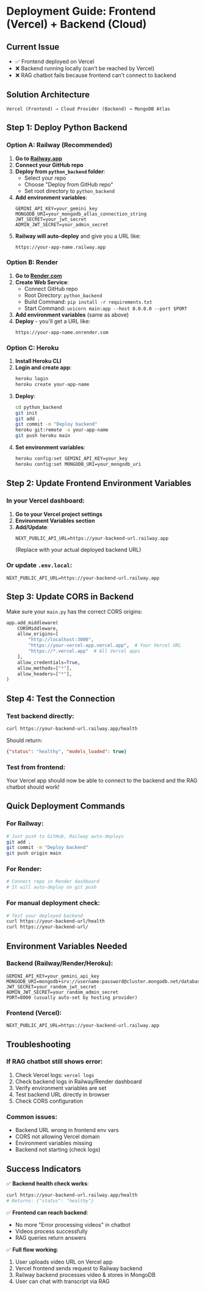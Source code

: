 # Deployment Guide: Frontend (Vercel) + Backend (Cloud)

## Current Issue
- ✅ Frontend deployed on Vercel
- ❌ Backend running locally (can't be reached by Vercel)
- ❌ RAG chatbot fails because frontend can't connect to backend

## Solution Architecture
```
Vercel (Frontend) → Cloud Provider (Backend) → MongoDB Atlas
```

## Step 1: Deploy Python Backend

### Option A: Railway (Recommended)

1. **Go to [Railway.app](https://railway.app)**
2. **Connect your GitHub repo**
3. **Deploy from `python_backend` folder**:
   - Select your repo
   - Choose "Deploy from GitHub repo"
   - Set root directory to `python_backend`
4. **Add environment variables**:
   ```
   GEMINI_API_KEY=your_gemini_key
   MONGODB_URI=your_mongodb_atlas_connection_string
   JWT_SECRET=your_jwt_secret
   ADMIN_JWT_SECRET=your_admin_secret
   ```
5. **Railway will auto-deploy** and give you a URL like:
   ```
   https://your-app-name.railway.app
   ```

### Option B: Render

1. **Go to [Render.com](https://render.com)**
2. **Create Web Service**:
   - Connect GitHub repo
   - Root Directory: `python_backend`
   - Build Command: `pip install -r requirements.txt`
   - Start Command: `uvicorn main:app --host 0.0.0.0 --port $PORT`
3. **Add environment variables** (same as above)
4. **Deploy** - you'll get a URL like:
   ```
   https://your-app-name.onrender.com
   ```

### Option C: Heroku

1. **Install Heroku CLI**
2. **Login and create app**:
   ```bash
   heroku login
   heroku create your-app-name
   ```
3. **Deploy**:
   ```bash
   cd python_backend
   git init
   git add .
   git commit -m "Deploy backend"
   heroku git:remote -a your-app-name
   git push heroku main
   ```
4. **Set environment variables**:
   ```bash
   heroku config:set GEMINI_API_KEY=your_key
   heroku config:set MONGODB_URI=your_mongodb_uri
   ```

## Step 2: Update Frontend Environment Variables

### In your Vercel dashboard:

1. **Go to your Vercel project settings**
2. **Environment Variables section**
3. **Add/Update**:
   ```
   NEXT_PUBLIC_API_URL=https://your-backend-url.railway.app
   ```
   (Replace with your actual deployed backend URL)

### Or update `.env.local`:
```env
NEXT_PUBLIC_API_URL=https://your-backend-url.railway.app
```

## Step 3: Update CORS in Backend

Make sure your `main.py` has the correct CORS origins:

```python
app.add_middleware(
    CORSMiddleware,
    allow_origins=[
        "http://localhost:3000",
        "https://your-vercel-app.vercel.app",  # Your Vercel URL
        "https://*.vercel.app"  # All Vercel apps
    ],
    allow_credentials=True,
    allow_methods=["*"],
    allow_headers=["*"],
)
```

## Step 4: Test the Connection

### Test backend directly:
```bash
curl https://your-backend-url.railway.app/health
```

Should return:
```json
{"status": "healthy", "models_loaded": true}
```

### Test from frontend:
Your Vercel app should now be able to connect to the backend and the RAG chatbot should work!

## Quick Deployment Commands

### For Railway:
```bash
# Just push to GitHub, Railway auto-deploys
git add .
git commit -m "Deploy backend"
git push origin main
```

### For Render:
```bash
# Connect repo in Render dashboard
# It will auto-deploy on git push
```

### For manual deployment check:
```bash
# Test your deployed backend
curl https://your-backend-url/health
curl https://your-backend-url/
```

## Environment Variables Needed

### Backend (Railway/Render/Heroku):
```
GEMINI_API_KEY=your_gemini_api_key
MONGODB_URI=mongodb+srv://username:password@cluster.mongodb.net/database
JWT_SECRET=your_random_jwt_secret
ADMIN_JWT_SECRET=your_random_admin_secret
PORT=8000 (usually auto-set by hosting provider)
```

### Frontend (Vercel):
```
NEXT_PUBLIC_API_URL=https://your-backend-url.railway.app
```

## Troubleshooting

### If RAG chatbot still shows error:
1. Check Vercel logs: `vercel logs`
2. Check backend logs in Railway/Render dashboard
3. Verify environment variables are set
4. Test backend URL directly in browser
5. Check CORS configuration

### Common issues:
- Backend URL wrong in frontend env vars
- CORS not allowing Vercel domain
- Environment variables missing
- Backend not starting (check logs)

## Success Indicators

✅ **Backend health check works**:
```bash
curl https://your-backend-url.railway.app/health
# Returns: {"status": "healthy"}
```

✅ **Frontend can reach backend**:
- No more "Error processing videos" in chatbot
- Videos process successfully
- RAG queries return answers

✅ **Full flow working**:
1. User uploads video URL on Vercel app
2. Vercel frontend sends request to Railway backend
3. Railway backend processes video & stores in MongoDB
4. User can chat with transcript via RAG 